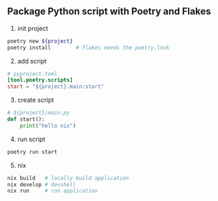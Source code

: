 ## Package Python script with Poetry and Flakes

1. init project

````bash
poetry new ${project}
poetry install        # flakes needs the poetry.lock
````
2. add script

````toml
# pyproject.toml
[tool.poetry.scripts]
start = "${project}.main:start"
````

3. create script

````python
# ${project}/main.py
def start():
    print("hello nix")
````

4. run script

````bash
poetry run start
````

5. nix

````bash
nix build   # locally build application
nix develop # devshell
nix run     # run application
````
